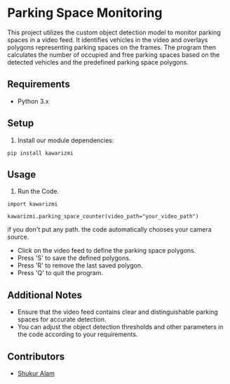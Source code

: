 # Parking Space Monitoring

This project utilizes the custom object detection model to monitor parking spaces in a video feed. It identifies vehicles in the video and overlays polygons representing parking spaces on the frames. The program then calculates the number of occupied and free parking spaces based on the detected vehicles and the predefined parking space polygons.

## Requirements

- Python 3.x

## Setup

1. Install our module dependencies:

```
pip install kawarizmi
``` 

## Usage

1. Run the Code.

```
import kawarizmi

kawarizmi.parking_space_counter(video_path="your_video_path")

```

if you don't put any path. the code automatically chooses your camera source.

- Click on the video feed to define the parking space polygons.
- Press 'S' to save the defined polygons.
- Press 'R' to remove the last saved polygon.
- Press 'Q' to quit the program.


## Additional Notes

- Ensure that the video feed contains clear and distinguishable parking spaces for accurate detection.
- You can adjust the object detection thresholds and other parameters in the code according to your requirements.


## Contributors

- [Shukur Alam](https://github.com/shukur-alom)